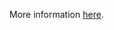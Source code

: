 More information [here](https://docs.prismacloud.io/en/enterprise-edition/policy-reference/api-policies/openapi-policies/ensure-that-securitydefinitions-is-defined-and-not-empty).
